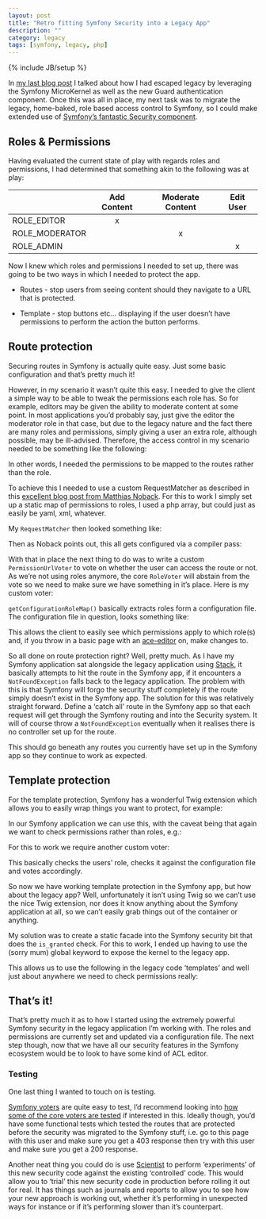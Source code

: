 ```yaml
---
layout: post
title: "Retro fitting Symfony Security into a Legacy App"
description: ""
category: legacy
tags: [symfony, legacy, php]
---
```

{% include JB/setup %}

In [my last blog post](http://jenko.me/legacy/2016/02/03/an-escape-route-from-legacy-with-stackphp-and-the-symfony-microkernel/) I talked about how I had escaped legacy by leveraging the Symfony MicroKernel as well as the new Guard authentication component. Once this was all in place, my next task was to migrate the legacy, home-baked, role based access control to Symfony, so I could make extended use of [Symfony’s fantastic Security component](http://symfony.com/doc/current/book/security.html).

## Roles & Permissions

Having evaluated the current state of play with regards roles and permissions, I had determined that something akin to the following was at play:

|                | Add Content   |  Moderate Content | Edit User |
|----------------|:-------------:|:-----------------:|:---------:|
| ROLE_EDITOR    | x             |                   |           |
| ROLE_MODERATOR |               | x                 |           |
| ROLE_ADMIN     |               |                   | x         |

Now I knew which roles and permissions I needed to set up, there was going to be two ways in which I needed to protect the app. 

* Routes - stop users from seeing content should they navigate to a URL that is protected.

* Template - stop buttons etc... displaying if the user doesn’t have permissions to perform the action the button performs.

## Route protection

Securing routes in Symfony is actually quite easy. Just some basic configuration and that’s pretty much it!

<script src="https://gist.github.com/jenkoian/3f38b15298517f99e07b.js"></script>

However, in my scenario it wasn’t quite this easy. I needed to give the client a simple way to be able to tweak the permissions each role has. So for example, editors may be given the ability to  moderate content at some point. In most applications you’d probably say, just give the editor the  moderator role in that case, but due to the legacy nature and the fact there are many roles and permissions, simply giving a user an extra role, although possible, may be ill-advised. Therefore, the access control in my scenario needed to be something like the following:

<script src="https://gist.github.com/jenkoian/098695ae18feb8a5c67d.js"></script>

In other words, I needed the permissions to be mapped to the routes rather than the role. 

To achieve this I needed to use a custom RequestMatcher as described in this [excellent blog post from Matthias Noback](http://php-and-symfony.matthiasnoback.nl/2012/07/symfony2-security-using-advanced-request-matchers-to-activate-firewalls/). For this to work I simply set up a static map of permissions to roles, I used a php array, but could just as easily be yaml, xml, whatever.

<script src="https://gist.github.com/jenkoian/5fda9fad505e12186bb5.js"></script>

My `RequestMatcher` then looked something like:

<script src="https://gist.github.com/jenkoian/e5c4d717b2cdb1d8bd97.js"></script>

Then as Noback points out, this all gets configured via a compiler pass:

<script src="https://gist.github.com/jenkoian/bf5ff2c80179b0583285.js"></script>

With that in place the next thing to do was to write a custom  `PermissionUrlVoter` to vote on whether the user can access the route or not. As we’re not using roles anymore, the core `RoleVoter` will abstain from the vote so we need to make sure we have something in it’s place. Here is my custom voter:

<script src="https://gist.github.com/jenkoian/3d7810e8fba57006994b.js"></script>

`getConfigurationRoleMap()` basically extracts roles form a configuration file. The configuration file in question, looks something like:

<script src="https://gist.github.com/jenkoian/aa182c799aec96f30bed.js"></script>

This allows the client to easily see which permissions apply to which role(s) and, if you throw in a basic page with an [ace-editor](https://ace.c9.io/) on, make changes to. 

So all done on route protection right? Well, pretty much. As I have my Symfony application sat alongside the legacy application using [Stack](http://stackphp.com/), it basically attempts to hit the route in the Symfony app, if it encounters a `NotFoundException` falls back to the legacy application. The problem with this is that Symfony will forgo the security stuff completely if the route simply doesn’t exist in the Symfony app. The solution for this was relatively straight forward. Define a ‘catch all’ route in the Symfony app so that each request will get through the Symfony routing and into the Security system. It will of course throw a `NotFoundException` eventually when it realises there is no controller set up for the route.

<script src="https://gist.github.com/jenkoian/53ed3a789380d2b94015.js"></script>

This should go beneath any routes you currently have set up in the Symfony app so they continue to work as expected.

## Template protection

For the template protection, Symfony has a wonderful Twig extension which allows you to easily wrap things you want to protect, for example:

<script src="https://gist.github.com/jenkoian/ffe15e8d271e6b7877e1.js"></script>

In our Symfony application we can use this, with the caveat being that again we want to check permissions rather than roles, e.g.:

<script src="https://gist.github.com/jenkoian/b61c7a2dd30fd9381dd9.js"></script>

For this to work we require another custom voter:

<script src="https://gist.github.com/jenkoian/8f251a75ee55549a4b6f.js"></script>

This basically checks the users’ role, checks it against the configuration file and votes accordingly.

So now we have working template protection in the Symfony app, but how about the legacy app? Well, unfortunately it isn’t using Twig so we can’t use the nice Twig extension, nor does it know anything about the Symfony application at all, so we can’t easily grab things out of the container or anything. 

My solution was to create a static facade into the Symfony security bit that does the `is_granted` check. For this to work, I ended up having to use the (sorry mum) global keyword to expose the kernel to the legacy app.

<script src="https://gist.github.com/jenkoian/948437a9a5fa56824627.js"></script>

This allows us to use the following in the legacy code ‘templates’ and well just about anywhere we need to check permissions really:

<script src="https://gist.github.com/jenkoian/869a5e9848921a127801.js"></script>

## That’s it!

That’s pretty much it as to how I started using the extremely powerful Symfony security in the legacy application I’m working with. The roles and permissions are currently set and updated via a configuration file. The next step though, now that we have all our security features in the Symfony ecosystem would be to look to have some kind of ACL editor.

### Testing

One last thing I wanted to touch on is testing. 

[Symfony voters](http://symfony.com/doc/current/cookbook/security/voters.html) are quite easy to test, I’d recommend looking into [how some of the core voters are tested](https://github.com/symfony/symfony/blob/master/src/Symfony/Component/Security/Core/Tests/Authorization/Voter/RoleVoterTest.php) if interested in this. Ideally though, you’d have some functional tests which tested the routes that are protected before the security was migrated to the Symfony stuff, i.e. go to this page with this user and make sure you get a 403 response then try with this user and make sure you get a 200 response. 

Another neat thing you could do is use [Scientist](https://github.com/daylerees/scientist) to perform ‘experiments’ of this new security code against the existing ‘controlled’ code. This would allow you to ‘trial’ this new security code in production before rolling it out for real. It has things such as journals and reports to allow you to see how your new approach is working out, whether it’s performing in unexpected ways for instance or if it’s performing slower than it’s counterpart. 
